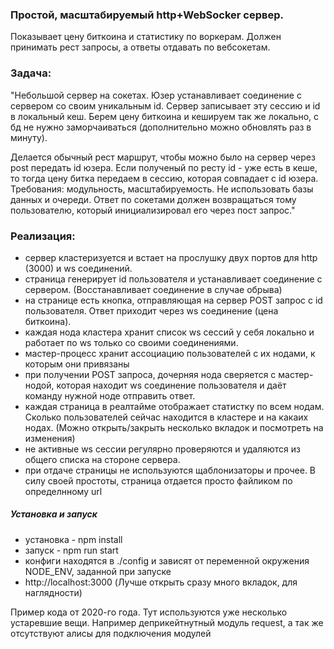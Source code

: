 ### Простой, масштабируемый http+WebSocker сервер.
Показывает цену биткоина и статистику по воркерам.
Должен принимать рест запросы, а ответы отдавать по вебсокетам.

### Задача:

"Небольшой сервер на сокетах.
Юзер устанавливает соединение с сервером со своим уникальным id.
Сервер записывает эту сессию и id в локальный кеш.
Берем цену биткоина и кешируем так же локально, с бд не нужно заморчаиваться (дополнительно можно обновлять раз в минуту).

Делается обычный рест маршрут, чтобы можно было на сервер через post передать id юзера.
Если полученый по ресту id - уже есть в кеше, то тогда цену битка передаем в сессию, которая совпадает с id юзера.
Требования: модульность, масштабируемость. Не использовать базы данных и очереди.
Ответ по сокетами должен возвращаться тому пользователю, который инициализировал его через пост запрос."

### Реализация:

- сервер кластеризуется и встает на прослушку двух портов для http (3000) и ws соединений.
- страница генерирует id пользователя и устанавливает соединение с сервером. (Восстанавливает соединение в случае обрыва)
- на странице есть кнопка,  отправляющая на сервер POST запрос с id пользователя. Ответ приходит через ws соединение (цена биткоина).
- каждая нода кластера хранит список ws сессий у себя локально и работает по ws только со своими соединениями.
- мастер-процесс хранит ассоциацию пользователей с их нодами, к которым они привязаны
- при получении POST запроса, дочерняя нода сверяется с мастер-нодой, которая находит ws соединение пользователя и даёт команду нужной ноде отправить ответ.
- каждая страница в реалтайме отображает статистку по всем нодам. Сколько пользователей сейчас находится в кластере и на какаих нодах. (Можно открыть/закрыть несколько вкладок и посмотреть на изменения)
- не активные ws сессии регулярно проверяются и удаляются из общего списка на стороне сервера. 
- при отдаче страницы не используются щаблонизаторы и прочее. В силу своей простоты, страница отдается просто файликом по определнному url

##### Установка и запуск
- установка - npm install
- запуск -  npm run start 
- конфиги находятся в ./config и зависят от переменной окружения NODE_ENV, заданной при запуске
- http://localhost:3000 (Лучше открыть сразу много вкладок, для наглядности)




Пример кода от 2020-го года. Тут используются уже несколько устаревшие вещи.
Например деприкейтнутный модуль request, а так же отсутствуют алисы для подключения модулей





